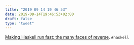 ```yaml
---
title: "2019 09 14 19 46 53"
date: 2019-09-14T19:46:53+02:00
draft: false
type: "tweet"
---
```

[Making Haskell run fast: the many faces of reverse](https://blog.poisson.chat/posts/2019-09-13-reverse.html). `#haskell`
